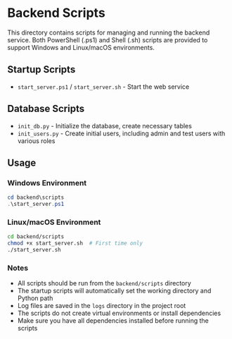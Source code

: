 # Backend Scripts

This directory contains scripts for managing and running the backend service. Both PowerShell (.ps1) and Shell (.sh) scripts are provided to support Windows and Linux/macOS environments.

## Startup Scripts

- `start_server.ps1` / `start_server.sh` - Start the web service

## Database Scripts

- `init_db.py` - Initialize the database, create necessary tables
- `init_users.py` - Create initial users, including admin and test users with various roles

## Usage

### Windows Environment

```powershell
cd backend\scripts
.\start_server.ps1
```

### Linux/macOS Environment

```bash
cd backend/scripts
chmod +x start_server.sh  # First time only
./start_server.sh
```

### Notes

- All scripts should be run from the `backend/scripts` directory
- The startup scripts will automatically set the working directory and Python path
- Log files are saved in the `logs` directory in the project root
- The scripts do not create virtual environments or install dependencies
- Make sure you have all dependencies installed before running the scripts
